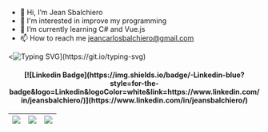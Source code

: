 - 👋 Hi, I’m Jean Sbalchiero
- 👀 I'm interested in improve my programming
- 🌱 I’m currently learning C# and Vue.js
- 📫 How to reach me jeancarlosbalchiero@gmail.com

<![Typing SVG](https://readme-typing-svg.herokuapp.com/?color=EBFAFA&size=35&center=true&vCenter=true&width=1000&lines=Hey+There;)](https://git.io/typing-svg)

<h4 align="center">[![Linkedin Badge](https://img.shields.io/badge/-Linkedin-blue?style=for-the-badge&logo=Linkedin&logoColor=white&link=https://www.linkedin.com/in/jeansbalchiero/)](https://www.linkedin.com/in/jeansbalchiero/)</h4>

| ![](http://github-profile-summary-cards.vercel.app/api/cards/stats?username=lxcxs&theme=nord_dark) | ![](http://github-profile-summary-cards.vercel.app/api/cards/repos-per-language?username=lxcxs&hide=Html&theme=nord_dark) | ![](http://github-profile-summary-cards.vercel.app/api/cards/most-commit-language?username=lxcxs&theme=nord_dark) |
| :-: | :-: | :-: |
